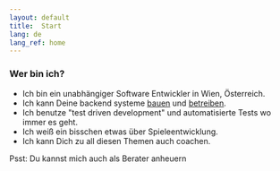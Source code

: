 ```yaml
---
layout: default
title:  Start
lang: de
lang_ref: home
---
```

### Wer bin ich?
- Ich bin ein unabhängiger Software Entwickler in Wien, Österreich.
- Ich kann Deine backend systeme [bauen](/services/backends/code_en) und [betreiben](/services/devops/operation_en).
- Ich benutze "test driven development" und automatisierte Tests wo immer es geht.
- Ich weiß ein bisschen etwas über Spieleentwicklung.
- Ich kann Dich zu all diesen Themen auch coachen.

<p class="psst"> Psst: Du kannst mich auch als Berater anheuern</p>
